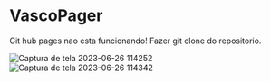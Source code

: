 # VascoPager 
Git hub pages nao esta funcionando!
Fazer git clone do repositorio.


![Captura de tela 2023-06-26 114252](https://github.com/fanilinho22/VascoPager/assets/102592017/add5281e-53a7-488e-b6d9-fc1a4e64a7cd)
![Captura de tela 2023-06-26 114342](https://github.com/fanilinho22/VascoPager/assets/102592017/d73c0fd9-9f6b-4581-b7fc-ad2bc3801213)
